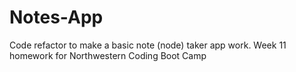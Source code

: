 # Notes-App
Code refactor to make a basic note (node) taker app work. Week 11 homework for Northwestern Coding Boot Camp
